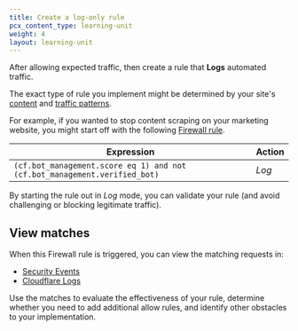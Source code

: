 ```yaml
---
title: Create a log-only rule
pcx_content_type: learning-unit
weight: 4
layout: learning-unit
---
```


After allowing expected traffic, then create a rule that **Logs** automated traffic.

The exact type of rule you implement might be determined by your site's [content](/learning-paths/modules/security/bot-management-planning/site-content/) and [traffic patterns](/learning-paths/modules/security/bot-management-planning/site-traffic/).

For example, if you wanted to stop content scraping on your marketing website, you might start off with the following [Firewall rule](/firewall/cf-dashboard/create-edit-delete-rules/).

| Expression | Action |
| --- | --- |
| `(cf.bot_management.score eq 1) and not (cf.bot_management.verified_bot)` | *Log* |

By starting the rule out in *Log* mode, you can validate your rule (and avoid challenging or blocking legitimate traffic).

## View matches

When this Firewall rule is triggered, you can view the matching requests in:

- [Security Events](/waf/security-events/paid-plans/)
- [Cloudflare Logs](/logs/about/)

Use the matches to evaluate the effectiveness of your rule, determine whether you need to add additional allow rules, and identify other obstacles to your implementation.